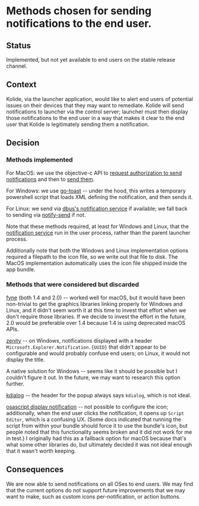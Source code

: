 # Methods chosen for sending notifications to the end user.

## Status

Implemented, but not yet available to end users on the stable release channel.

## Context

Kolide, via the launcher application, would like to alert end users of potential issues
on their devices that they may want to remediate. Kolide will send notifications
to launcher via the control server; launcher must then display those notifications to
the end user in a way that makes it clear to the end user that Kolide is legitimately
sending them a notification.

## Decision

### Methods implemented

For MacOS: we use the objective-c API to [request authorization to send notifications](https://developer.apple.com/documentation/usernotifications/unusernotificationcenter/1649527-requestauthorizationwithoptions?language=objc)
and then to [send them](https://developer.apple.com/documentation/usernotifications/unusernotificationcenter/1649508-addnotificationrequest).

For Windows: we use [go-toast](https://pkg.go.dev/gopkg.in/toast.v1) -- under the hood,
this writes a temporary powershell script that loads XML defining the notification, and
then sends it.

For Linux: we send via [dbus's notification service](https://specifications.freedesktop.org/notification-spec/notification-spec-latest.html)
if available; we fall back to sending via [notify-send](https://ss64.com/bash/notify-send.html)
if not.

Note that these methods required, at least for Windows and Linux, that the [notification
service](../../ee/desktop/notify) run in the user process, rather than the parent launcher
process.

Additionally note that both the Windows and Linux implementation options required a filepath
to the icon file, so we write out that file to disk. The MacOS implementation automatically
uses the icon file shipped inside the app bundle.

### Methods that were considered but discarded

[fyne](https://pkg.go.dev/fyne.io/fyne) (both 1.4 and 2.0) -- worked well for macOS, but it
would have been non-trivial to get the graphics libraries linking properly for Windows and
Linux, and it didn't seem worth it at this time to invest that effort when we don't require
those libraries. If we decide to invest the effort in the future, 2.0 would be preferable
over 1.4 because 1.4 is using deprecated macOS APIs.

[zenity](https://pkg.go.dev/github.com/ncruces/zenity) -- on Windows, notifications displayed
with a header `Microsoft.Explorer.Notification.{UUID}` that didn't appear to be configurable
and would probably confuse end users; on Linux, it would not display the title.

A native solution for Windows -- seems like it should be possible but I couldn't figure it out.
In the future, we may want to research this option further.

[kdialog](https://develop.kde.org/deploy/kdialog/#--passivepopup-dialog-box) -- the header for
the popup always says `kdialog`, which is not ideal.

[osascript display notification](https://developer.apple.com/library/archive/documentation/LanguagesUtilities/Conceptual/MacAutomationScriptingGuide/DisplayNotifications.html) --
not possible to configure the icon; additionally, when the end user clicks the notification,
it opens up `Script Editor`, which is a confusing UX. (Some docs indicated that running the
script from within your bundle should force it to use the bundle's icon, but people noted
that this functionality seems broken and it did not work for me in test.) I originally had
this as a fallback option for macOS because that's what some other libraries do, but
ultimately decided it was not ideal enough that it wasn't worth keeping.

## Consequences

We are now able to send notifications on all OSes to end users. We may find that the current
options do not support future improvements that we may want to make, such as custom icons
per-notification, or action buttons.
